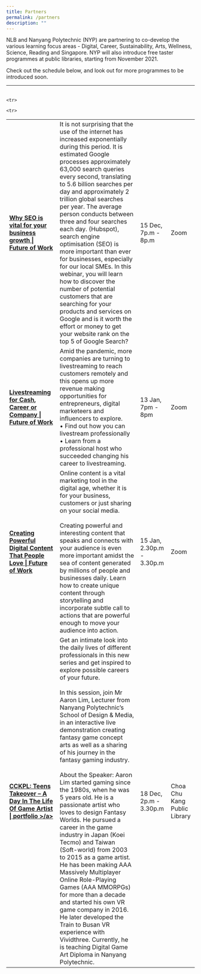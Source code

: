 ```yaml
---
title: Partners
permalink: /partners
description: ""
---
```

NLB and Nanyang Polytechnic (NYP) are partnering to co-develop the various learning focus areas - Digital, Career, Sustainability, Arts, Wellness, Science, Reading and Singapore. NYP will also introduce free taster programmes at public libraries, starting from November 2021. 

Check out the schedule below, and look out for more programmes to be introduced soon. 

<hr>
<style type="text/css">
   

</style>


<table>
</table><table border="0" cellpadding="15" cellspacing="" width="100%">


  <tbody><tr><td><strong><a href="https://www.eventbrite.sg/e/why-seo-is-vital-for-your-business-growth-future-of-work-registration-206950272837?aff=ebdssbonlinesearch">Why SEO is vital for your business growth | Future of Work</a></strong></td>
  <td>It is not surprising that the use of the internet has increased exponentially during this period. It is estimated Google processes approximately 63,000 search queries every second, translating to 5.6 billion searches per day and approximately 2 trillion global searches per year. The average person conducts between three and four searches each day. (Hubspot), search engine optimisation (SEO) is more important than ever for businesses, especially for our local SMEs.
In this webinar, you will learn how to discover the number of potential customers that are searching for your products and services on Google and is it worth the effort or money to get your website rank on the top 5 of Google Search?
</td>
  <td>15 Dec, 7p.m - 8p.m </td>
  <td>Zoom</td>
  

</tr>
<tr>
<td><strong><a href="https://www.eventbrite.com/c/future-of-work-ccbgxhmw--3bPFMPjm5WbA/">Livestreaming for Cash, Career or Company | Future of Work
	</a></strong></td>
<td>Amid the pandemic, more companies are turning to livestreaming to reach customers remotely and this opens up more revenue making opportunities for entrepreneurs, digital marketeers and influencers to explore. 
	<br>•	Find out how you can livestream professionally<br>
	•	Learn from a professional host who succeeded changing his career to livestreaming.
</td>
<td>13 Jan, 7pm - 8pm</td>
<td>Zoom</td>
</tr>
	
	<tr>
<td><strong><a href="https://www.eventbrite.com/c/future-of-work-ccbgxhmw--3bPFMPjm5WbA/">Creating Powerful Digital Content That People Love | Future of Work
	</a></strong></td>
<td>Online content is a vital marketing tool in the digital age, whether it is for your business, customers or just sharing on your social media. <br>
<br>Creating powerful and interesting content that speaks and connects with your audience is even more important amidst the sea of content generated by millions of people and businesses daily. 
Learn how to create unique content through storytelling and incorporate subtle call to actions that are powerful enough to move your audience into action.
</td>
<td>15 Jan, 2.30p.m - 3.30p.m</td>
<td>Zoom</td>
</tr>
	
	<tr>
<td><strong><a href="https://www.eventbrite.com/e/cckpl-teens-takeover-a-day-in-the-life-of-game-artist-portfolio-registration-176075315007?aff=ebcollection&amp;keep_tld=1/">CCKPL: Teens Takeover – A Day In The Life Of Game Artist | portfolio
&gt;/a&gt;</a></strong></td>
<td>Get an intimate look into the daily lives of different professionals in this new series and get inspired to explore possible careers of your future. <br>
<br>In this session, join Mr Aaron Lim, Lecturer from Nanyang Polytechnic’s School of Design &amp; Media, in an interactive live demonstration creating fantasy game concept arts as well as a sharing of his journey in the fantasy gaming industry.<br>
<br>About the Speaker:
Aaron Lim started gaming since the 1980s, when he was 5 years old. He is a passionate artist who loves to design Fantasy Worlds. He pursued a career in the game industry in Japan (Koei Tecmo) and Taiwan (Soft-world) from 2003 to 2015 as a game artist. He has been making AAA Massively Multiplayer Online Role-Playing Games (AAA MMORPGs) for more than a decade and started his own VR game company in 2016. He later developed the Train to Busan VR experience with Vividthree. Currently, he is teaching Digital Game Art Diploma in Nanyang Polytechnic.</td>
<td>18 Dec, 2p.m - 3.30p.m</td>
<td>Choa Chu Kang Public Library</td>
</tr>



<!-- End your code here -->
  

</tbody></table>